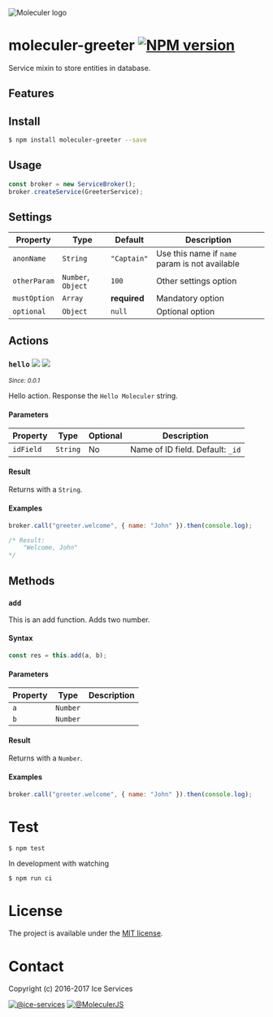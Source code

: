 ![Moleculer logo](http://moleculer.services/images/banner.png)

# moleculer-greeter [![NPM version](https://img.shields.io/npm/v/moleculer-greeter.svg)](https://www.npmjs.com/package/moleculer-greeter)

Service mixin to store entities in database.

## Features

## Install

```bash
$ npm install moleculer-greeter --save
```

## Usage

<!-- AUTO-CONTENT-START:USAGE -->```jsconst broker = new ServiceBroker();broker.createService(GreeterService);```
<!-- AUTO-CONTENT-END:USAGE -->

<!-- AUTO-CONTENT-TEMPLATE:USAGE
{{#each examples}}
{{{this}}}
{{/each}}
-->

## Settings

<!-- AUTO-CONTENT-START:SETTINGS -->| Property | Type | Default | Description |
| -------- | ---- | ------- | ----------- |
| `anonName` | `String` | `"Captain"` | Use this name if `name` param is not available |
| `otherParam` | `Number`, `Object` | `100` | Other settings option |
| `mustOption` | `Array` | **required** | Mandatory option |
| `optional` | `Object` | `null` | Optional option |
<!-- AUTO-CONTENT-END:SETTINGS -->

<!-- AUTO-CONTENT-TEMPLATE:SETTINGS
| Property | Type | Default | Description |
| -------- | ---- | ------- | ----------- |
{{#this}}
| `{{name}}` | {{type}} | {{defaultValue}} | {{description}} |
{{/this}}
-->

## Actions

<!-- AUTO-CONTENT-START:ACTIONS -->### `hello` ![](https://img.shields.io/badge/cache-true-blue.svg) ![](https://img.shields.io/badge/status-deprecated-orange.svg)
_<sup>Since: 0.0.1</sup>_

Hello action. Response the `Hello Moleculer` string.

#### Parameters
| Property | Type | Optional | Description |
| -------- | ---- | -------- | ----------- |
| `idField` | `String` | No | Name of ID field. Default: `_id` |

#### Result
Returns with a `String`.

#### Examples
```js
broker.call("greeter.welcome", { name: "John" }).then(console.log);

/* Result:
	"Welcome, John"
*/
```

<!-- AUTO-CONTENT-END:ACTIONS -->

<!-- AUTO-CONTENT-TEMPLATE:ACTIONS
### `hello` ![](https://img.shields.io/badge/cache-true-blue.svg) ![](https://img.shields.io/badge/status-deprecated-orange.svg)
_<sup>Since: 0.0.1</sup>_

Hello action. Response the `Hello Moleculer` string.

#### Parameters
| Property | Type | Optional | Description |
| -------- | ---- | -------- | ----------- |
| `idField` | `String` | No | Name of ID field. Default: `_id` |

#### Result
Returns with a `String`.

#### Examples
```js
broker.call("greeter.welcome", { name: "John" }).then(console.log);

/* Result:
	"Welcome, John"
*/
```

-->

## Methods

<!-- AUTO-CONTENT-START:METHODS -->### `add`
This is an add function. Adds two number.

#### Syntax
```js
const res = this.add(a, b);
```

#### Parameters
| Property | Type | Description |
| -------- | ---- | ----------- |
| `a` | `Number` |  |
| `b` | `Number` |  |

#### Result
Returns with a `Number`.

#### Examples
```js
broker.call("greeter.welcome", { name: "John" }).then(console.log);
```

<!-- AUTO-CONTENT-END:METHODS -->

<!-- AUTO-CONTENT-TEMPLATE:METHODS
### `add`
This is an add function. Adds two number.

#### Syntax
```js
const res = this.add(a, b);
```

#### Parameters
| Property | Type | Description |
| -------- | ---- | ----------- |
| `a` | `Number` |  |
| `b` | `Number` |  |

#### Result
Returns with a `Number`.

#### Examples
```js
broker.call("greeter.welcome", { name: "John" }).then(console.log);
```

-->

# Test
```
$ npm test
```

In development with watching

```
$ npm run ci
```

# License
The project is available under the [MIT license](https://tldrlegal.com/license/mit-license).

# Contact
Copyright (c) 2016-2017 Ice Services

[![@ice-services](https://img.shields.io/badge/github-ice--services-green.svg)](https://github.com/ice-services) [![@MoleculerJS](https://img.shields.io/badge/twitter-MoleculerJS-blue.svg)](https://twitter.com/MoleculerJS)
